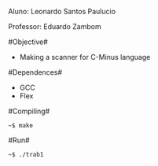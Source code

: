 Aluno: Leonardo Santos Paulucio

Professor: Eduardo Zambom

#Objective#
- Making a scanner for C-Minus language

#Dependences#
- GCC
- Flex

#Compiling#
```
~$ make
```

#Run#
```
~$ ./trab1
```
